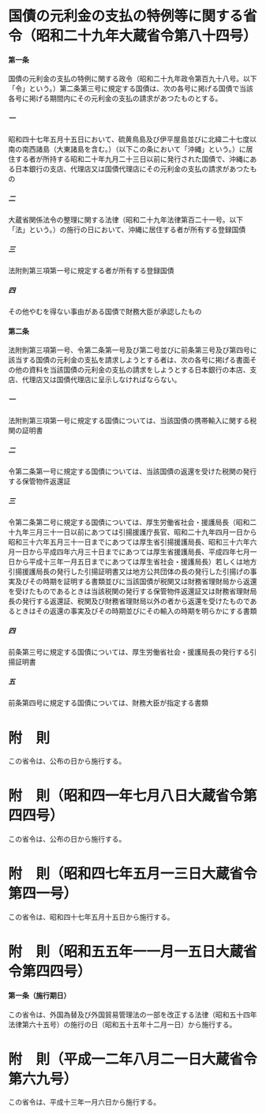 # 国債の元利金の支払の特例等に関する省令（昭和二十九年大蔵省令第八十四号）
#### 第一条
国債の元利金の支払の特例に関する政令（昭和二十九年政令第百九十八号。以下「令」という。）第二条第三号に規定する国債は、次の各号に掲げる国債で当該各号に掲げる期間内にその元利金の支払の請求があつたものとする。
##### 一
昭和四十七年五月十五日において、硫黄鳥島及び伊平屋島並びに北緯二十七度以南の南西諸島（大東諸島を含む。）（以下この条において「沖縄」という。）に居住する者が所持する昭和二十年九月二十三日以前に発行された国債で、沖縄にある日本銀行の支店、代理店又は国債代理店にその元利金の支払の請求があつたもの
##### 二
大蔵省関係法令の整理に関する法律（昭和二十九年法律第百二十一号。以下「法」という。）の施行の日において、沖縄に居住する者が所有する登録国債
##### 三
法附則第三項第一号に規定する者が所有する登録国債
##### 四
その他やむを得ない事由がある国債で財務大臣が承認したもの
#### 第二条
法附則第三項第一号、令第二条第一号及び第二号並びに前条第三号及び第四号に該当する国債の元利金の支払を請求しようとする者は、次の各号に掲げる書面その他の資料を当該国債の元利金の支払の請求をしようとする日本銀行の本店、支店、代理店又は国債代理店に呈示しなければならない。
##### 一
法附則第三項第一号に規定する国債については、当該国債の携帯輸入に関する税関の証明書
##### 二
令第二条第一号に規定する国債については、当該国債の返還を受けた税関の発行する保管物件返還証
##### 三
令第二条第二号に規定する国債については、厚生労働省社会・援護局長（昭和二十九年三月三十一日以前にあつては引揚援護庁長官、昭和二十九年四月一日から昭和三十六年五月三十一日までにあつては厚生省引揚援護局長、昭和三十六年六月一日から平成四年六月三十日までにあつては厚生省援護局長、平成四年七月一日から平成十三年一月五日までにあつては厚生省社会・援護局長）若しくは地方引揚援護局長の発行した引揚証明書又は地方公共団体の長の発行した引揚げの事実及びその時期を証明する書類並びに当該国債が税関又は財務省理財局から返還を受けたものであるときは当該税関の発行する保管物件返還証又は財務省理財局長の発行する返還証、税関及び財務省理財局以外の者から返還を受けたものであるときはその返還の事実及びその時期並びにその輸入の時期を明らかにする書類
##### 四
前条第三号に規定する国債については、厚生労働省社会・援護局長の発行する引揚証明書
##### 五
前条第四号に規定する国債については、財務大臣が指定する書類
# 附　則
この省令は、公布の日から施行する。
# 附　則（昭和四一年七月八日大蔵省令第四四号）
この省令は、公布の日から施行する。
# 附　則（昭和四七年五月一三日大蔵省令第四一号）
この省令は、昭和四十七年五月十五日から施行する。
# 附　則（昭和五五年一一月一五日大蔵省令第四四号）
#### 第一条（施行期日）
この省令は、外国為替及び外国貿易管理法の一部を改正する法律（昭和五十四年法律第六十五号）の施行の日（昭和五十五年十二月一日）から施行する。
# 附　則（平成一二年八月二一日大蔵省令第六九号）
この省令は、平成十三年一月六日から施行する。
